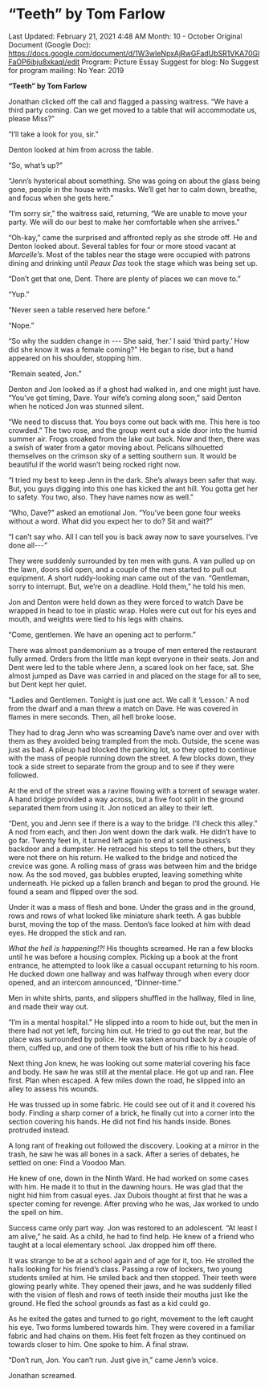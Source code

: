 # “Teeth” by Tom Farlow

Last Updated: February 21, 2021 4:48 AM
Month: 10 - October
Original Document (Google Doc): https://docs.google.com/document/d/1W3wIeNpxAjRwGFadUbSR1VKA70GlFaOP6ibju8xkaqI/edit
Program: Picture Essay
Suggest for blog: No
Suggest for program mailing: No
Year: 2019

**“Teeth” by Tom Farlow**

Jonathan clicked off the call and flagged a passing waitress. “We have a third party coming. Can we get moved to a table that will accommodate us, please Miss?”

“I’ll take a look for you, sir.”

Denton looked at him from across the table.

“So, what’s up?”

“Jenn’s hysterical about something. She was going on about the glass being gone, people in the house with masks. We’ll get her to calm down, breathe, and focus when she gets here.”

“I’m sorry sir,” the waitress said, returning, “We are unable to move your party. We will do our best to make her comfortable when she arrives.”

“Oh-kay,” came the surprised and affronted reply as she strode off. He and Denton looked about. Several tables for four or more stood vacant at *Marcelle’s*. Most of the tables near the stage were occupied with patrons dining and drinking until *Peaux Das* took the stage which was being set up.

“Don’t get that one, Dent. There are plenty of places we can move to.”

“Yup.”

“Never seen a table reserved here before.”

“Nope.”

“So why the sudden change in --- She said, ‘her.’ I said ‘third party.’ How did she know it was a female coming?” He began to rise, but a hand appeared on his shoulder, stopping him.

“Remain seated, Jon.”

Denton and Jon looked as if a ghost had walked in, and one might just have. “You’ve got timing, Dave. Your wife’s coming along soon,” said Denton when he noticed Jon was stunned silent.

“We need to discuss that. You boys come out back with me. This here is too crowded.” The two rose, and the group went out a side door into the humid summer air. Frogs croaked from the lake out back. Now and then, there was a swish of water from a gator moving about. Pelicans silhouetted themselves on the crimson sky of a setting southern sun. It would be beautiful if the world wasn’t being rocked right now.

“I tried my best to keep Jenn in the dark. She’s always been safer that way. But, you guys digging into this one has kicked the ant hill. You gotta get her to safety. You two, also. They have names now as well.”

“Who, Dave?” asked an emotional Jon. “You’ve been gone four weeks without a word. What did you expect her to do? Sit and wait?”

“I can’t say who. All I can tell you is back away now to save yourselves. I’ve done all---”

They were suddenly surrounded by ten men with guns. A van pulled up on the lawn, doors slid open, and a couple of the men started to pull out equipment. A short ruddy-looking man came out of the van. “Gentleman, sorry to interrupt. But, we’re on a deadline. Hold them,” he told his men.

Jon and Denton were held down as they were forced to watch Dave be wrapped in head to toe in plastic wrap. Holes were cut out for his eyes and mouth, and weights were tied to his legs with chains.

“Come, gentlemen. We have an opening act to perform.”

There was almost pandemonium as a troupe of men entered the restaurant fully armed. Orders from the little man kept everyone in their seats. Jon and Dent were led to the table where Jenn, a scared look on her face, sat. She almost jumped as Dave was carried in and placed on the stage for all to see, but Dent kept her quiet.

“Ladies and Gentlemen. Tonight is just one act. We call it ‘Lesson.’ A nod from the dwarf and a man threw a match on Dave. He was covered in flames in mere seconds. Then, all hell broke loose.

They had to drag Jenn who was screaming Dave’s name over and over with them as they avoided being trampled from the mob. Outside, the scene was just as bad. A pileup had blocked the parking lot, so they opted to continue with the mass of people running down the street. A few blocks down, they took a side street to separate from the group and to see if they were followed.

At the end of the street was a ravine flowing with a torrent of sewage water. A hand bridge provided a way across, but a five foot split in the ground separated them from using it. Jon noticed an alley to their left.

“Dent, you and Jenn see if there is a way to the bridge. I’ll check this alley.” A nod from each, and then Jon went down the dark walk. He didn’t have to go far. Twenty feet in, it turned left again to end at some business’s backdoor and a dumpster. He retraced his steps to tell the others, but they were not there on his return. He walked to the bridge and noticed the crevice was gone. A rolling mass of grass was between him and the bridge now. As the sod moved, gas bubbles erupted, leaving something white underneath. He picked up a fallen branch and began to prod the ground. He found a seam and flipped over the sod.

Under it was a mass of flesh and bone. Under the grass and in the ground, rows and rows of what looked like miniature shark teeth. A gas bubble burst, moving the top of the mass. Denton’s face looked at him with dead eyes. He dropped the stick and ran.

*What the hell is happening!?!* His thoughts screamed. He ran a few blocks until he was before a housing complex. Picking up a book at the front entrance, he attempted to look like a casual occupant returning to his room. He ducked down one hallway and was halfway through when every door opened, and an intercom announced, “Dinner-time.”

Men in white shirts, pants, and slippers shuffled in the hallway, filed in line, and made their way out.

“I’m in a mental hospital.” He slipped into a room to hide out, but the men in there had not yet left, forcing him out. He tried to go out the rear, but the place was surrounded by police. He was taken around back by a couple of them, cuffed up, and one of them took the butt of his rifle to his head.

Next thing Jon knew, he was looking out some material covering his face and body. He saw he was still at the mental place. He got up and ran. Flee first. Plan when escaped. A few miles down the road, he slipped into an alley to assess his wounds.

He was trussed up in some fabric. He could see out of it and it covered his body. Finding a sharp corner of a brick, he finally cut into a corner into the section covering his hands. He did not find his hands inside. Bones protruded instead.

A long rant of freaking out followed the discovery. Looking at a mirror in the trash, he saw he was all bones in a sack. After a series of debates, he settled on one: Find a Voodoo Man.

He knew of one, down in the Ninth Ward. He had worked on some cases with him. He made it to thut in the dawning hours. He was glad that the night hid him from casual eyes. Jax Dubois thought at first that he was a specter coming for revenge. After proving who he was, Jax worked to undo the spell on him.

Success came only part way. Jon was restored to an adolescent. “At least I am alive,” he said. As a child, he had to find help. He knew of a friend who taught at a local elementary school. Jax dropped him off there.

It was strange to be at a school again and of age for it, too. He strolled the halls looking for his friend’s class. Passing a row of lockers, two young students smiled at him. He smiled back and then stopped. Their teeth were glowing pearly white. They opened their jaws, and he was suddenly filled with the vision of flesh and rows of teeth inside their mouths just like the ground. He fled the school grounds as fast as a kid could go.

As he exited the gates and turned to go right, movement to the left caught his eye. Two forms lumbered towards him. They were covered in a familiar fabric and had chains on them. His feet felt frozen as they continued on towards closer to him. One spoke to him. A final straw.

“Don’t run, Jon. You can’t run. Just give in,” came Jenn’s voice.

Jonathan screamed.